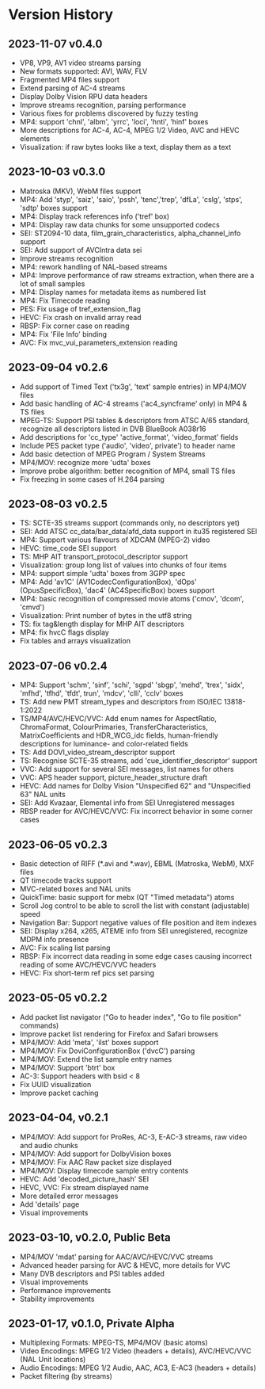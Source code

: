 # Version History

## 2023-11-07 v0.4.0
* VP8, VP9, AV1 video streams parsing
* New formats supported: AVI, WAV, FLV
* Fragmented MP4 files support
* Extend parsing of AC-4 streams
* Display Dolby Vision RPU data headers
* Improve streams recognition, parsing performance
* Various fixes for problems discovered by fuzzy testing
* MP4: support 'chnl', 'albm', 'yrrc', 'loci', 'hnti', 'hinf' boxes
* More descriptions for AC-4, AC-4, MPEG 1/2 Video, AVC and HEVC elements
* Visualization: if raw bytes looks like a text, display them as a text


## 2023-10-03 v0.3.0
* Matroska (MKV), WebM files support
* MP4: Add 'styp', 'saiz', 'saio', 'pssh', 'tenc','trep', 'dfLa', 'cslg', 'stps', 'sdtp' boxes support
* MP4: Display track references info ('tref' box)
* MP4: Display raw data chunks for some unsupported codecs
* SEI: ST2094-10 data, film_grain_characteristics, alpha_channel_info support
* SEI: Add support of AVCIntra data sei
* Improve streams recognition
* MP4: rework handling of NAL-based streams
* MP4: Improve performance of raw streams extraction, when there are a lot of small samples
* MP4: Display names for metadata items as numbered list
* MP4: Fix Timecode reading
* PES: Fix usage of tref_extension_flag
* HEVC: Fix crash on invalid array read
* RBSP: Fix corner case on reading
* MP4: Fix 'File Info' binding
* AVC: Fix mvc_vui_parameters_extension reading

## 2023-09-04 v0.2.6
* Add support of Timed Text ('tx3g', 'text' sample entries) in MP4/MOV files
* Add basic handling of  AC-4 streams ('ac4_syncframe' only) in MP4 & TS files
* MPEG-TS: Support PSI tables & descriptors from ATSC A/65 standard, recognize all descriptors listed in DVB BlueBook A038r16
* Add descriptions for 'cc_type' 'active_format', 'video_format' fields
* Include PES packet type ('audio', 'video', private') to header name
* Add basic detection of MPEG Program / System Streams
* MP4/MOV: recognize more 'udta' boxes
* Improve probe algorithm: better recognition of MP4, small TS files
* Fix freezing in some cases of H.264 parsing

## 2023-08-03 v0.2.5
* TS: SCTE-35 streams support (commands only, no descriptors yet)
* SEI: Add ATSC cc_data/bar_data/afd_data support in itu35 registered SEI
* MP4: Support various flavours of XDCAM (MPEG-2) video
* HEVC: time_code SEI support
* TS: MHP AIT transport_protocol_descriptor support
* Visualization: group long list of values into chunks of four items
* MP4: support simple 'udta' boxes from 3GPP spec
* MP4: Add 'av1C' (AV1CodecConfigurationBox), 'dOps' (OpusSpecificBox), 'dac4' (AC4SpecificBox) boxes support
* MP4: basic recognition of compressed movie atoms ('cmov', 'dcom', 'cmvd')
* Visualization: Print number of bytes in the utf8 string
* TS: fix tag&length display for MHP AIT descriptors
* MP4: fix hvcC flags display
* Fix tables and arrays visualization

## 2023-07-06 v0.2.4
* MP4: Support 'schm', 'sinf', 'schi', 'sgpd' 'sbgp', 'mehd', 'trex', 'sidx', 'mfhd', 'tfhd', 'tfdt', trun', 'mdcv', 'clli', 'cclv' boxes
* TS: Add new PMT stream_types and descriptors from ISO/IEC 13818-1:2022
* TS/MP4/AVC/HEVC/VVC: Add enum names for AspectRatio, ChromaFormat, ColourPrimaries, TransferCharacteristics, MatrixCoefficients and HDR_WCG_idc fields, human-friendly descriptions for luminance- and color-related fields
* TS: Add DOVI_video_stream_descriptor support
* TS: Recognise SCTE-35 streams, add 'cue_identifier_descriptor' support
* VVC: Add support for several SEI messages, list names for others
* VVC: APS header support, picture_header_structure draft
* HEVC: Add names for Dolby Vision "Unspecified 62" and "Unspecified 63" NAL units
* SEI: Add Kvazaar, Elemental info from SEI Unregistered messages
* RBSP reader for AVC/HEVC/VVC: Fix incorrect behavior in some corner cases

## 2023-06-05 v0.2.3
* Basic detection of RIFF (*.avi and *.wav), EBML (Matroska, WebM), MXF files
* QT timecode tracks support
* MVC-related boxes and NAL units
* QuickTime: basic support for mebx (QT "Timed metadata") atoms
* Scroll Jog control to be able to scroll the list with constant (adjustable) speed
* Navigation Bar: Support negative values of file position and item indexes
* SEI: Display x264, x265, ATEME info from SEI unregistered, recognize MDPM info presence
* AVC: Fix scaling list parsing
* RBSP: Fix incorrect data reading in some edge cases causing incorrect reading of some AVC/HEVC/VVC headers
* HEVC: Fix short-term ref pics set parsing

## 2023-05-05 v0.2.2
* Add packet list navigator ("Go to header index", "Go to file position" commands)
* Improve packet list rendering for Firefox and Safari browsers
* MP4/MOV: Add 'meta', 'ilst' boxes support
* MP4/MOV: Fix DoviConfigurationBox ('dvcC') parsing 
* MP4/MOV: Extend the list sample entry names
* MP4/MOV: Support 'btrt' box
* AC-3: Support headers with bsid < 8
* Fix UUID visualization
* Improve packet caching

## 2023-04-04, v0.2.1
* MP4/MOV: Add support for ProRes, AC-3, E-AC-3 streams, raw video and audio chunks
* MP4/MOV: Add support for DolbyVision boxes
* MP4/MOV: Fix AAC Raw packet size displayed
* MP4/MOV: Display timecode sample entry contents
* HEVC: Add 'decoded_picture_hash' SEI
* HEVC, VVC: Fix stream displayed name
* More detailed error messages
* Add 'details' page
* Visual improvements

## 2023-03-10, v0.2.0, Public Beta
* MP4/MOV 'mdat' parsing for AAC/AVC/HEVC/VVC streams
* Advanced header parsing for AVC & HEVC, more details for VVC
* Many DVB descriptors and PSI tables added
* Visual improvements
* Performance improvements
* Stability improvements

## 2023-01-17, v0.1.0, Private Alpha

* Multiplexing Formats: MPEG-TS, MP4/MOV (basic atoms)
* Video Encodings: MPEG 1/2 Video (headers + details), AVC/HEVC/VVC (NAL Unit locations)
* Audio Encodings: MPEG 1/2 Audio, AAC, AC3, E-AC3 (headers + details)
* Packet filtering (by streams)

